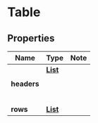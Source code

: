 # Table

## Properties

Name | Type | Note
---- | ---- | ----
**headers** | [**List<Header>**](Header.md) | 
**rows** | [**List<Row>**](Row.md) | 

